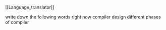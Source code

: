 [[Language_translator]]

write down the following words right now compiler design different phases of compiler


